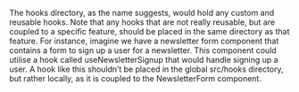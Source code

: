 The hooks directory, as the name suggests, would hold any custom and reusable hooks. Note that any
hooks that are not really reusable, but are coupled to a specific feature, should be placed in the same
directory as that feature. For instance, imagine we have a newsletter form component that contains a form
to sign up a user for a newsletter. This component could utilise a hook called useNewsletterSignup
that would handle signing up a user. A hook like this shouldn’t be placed in the global src/hooks
directory, but rather locally, as it is coupled to the NewsletterForm component.
